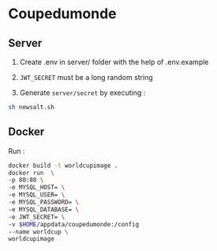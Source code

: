 # Coupedumonde

## Server

1. Create .env in server/ folder with the help of .env.example

2. ```JWT_SECRET``` must be a long random string

3. Generate ```server/secret``` by executing :

```bash
sh newsalt.sh
```

## Docker

Run :

```bash
docker build -t worldcupimage .
docker run  \
-p 80:80 \
-e MYSQL_HOST= \
-e MYSQL_USER= \
-e MYSQL_PASSWORD= \
-e MYSQL_DATABASE= \
-e JWT_SECRET= \
-v $HOME/appdata/coupedumonde:/config
--name worldcup \
worldcupimage
```
